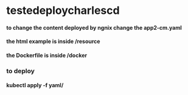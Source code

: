 # testedeploycharlescd

#### to change the content deployed by ngnix change the app2-cm.yaml

#### the html example is inside /resource

#### the Dockerfile is inside /docker

### to deploy

#### kubectl apply -f yaml/
